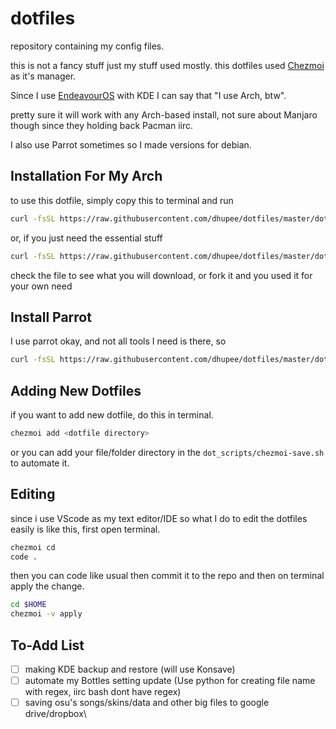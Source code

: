 # dotfiles

repository containing my config files.

this is not a fancy stuff just my stuff used mostly.
this dotfiles used [Chezmoi](https://www.chezmoi.io/) as it's manager.

Since I use [EndeavourOS](https://endeavouros.com/) with KDE I can say that "I use Arch, btw".

pretty sure it will work with any Arch-based install, not sure about Manjaro though since they holding back Pacman iirc.

I also use Parrot sometimes so I made versions for debian.

## Installation For My Arch

to use this dotfile, simply copy this to terminal and run

```sh
curl -fsSL https://raw.githubusercontent.com/dhupee/dotfiles/master/dot_scripts/kickstart-full.sh | bash
```

or, if you just need the essential stuff

```sh
curl -fsSL https://raw.githubusercontent.com/dhupee/dotfiles/master/dot_scripts/kickstart.sh | bash
```

check the file to see what you will download, or fork it and you used it for your own need

## Install Parrot

I use parrot okay, and not all tools I need is there, so

```sh
curl -fsSL https://raw.githubusercontent.com/dhupee/dotfiles/master/dot_scriptsinstall-arch.sh | bash
```

## Adding New Dotfiles

if you want to add new dotfile, do this in terminal.

```sh
chezmoi add <dotfile directory>
```

or you can add your file/folder directory in the `dot_scripts/chezmoi-save.sh` to automate it.

## Editing

since i use VScode as my text editor/IDE so what I do to edit the dotfiles easily is like this, first open terminal.

```sh
chezmoi cd
code .
```

then you can code like usual then commit it to the repo and then on terminal apply the change.

```sh
cd $HOME
chezmoi -v apply
```

## To-Add List

- [ ] making KDE backup and restore (will use Konsave)
- [ ] automate my Bottles setting update (Use python for creating file name with regex, iirc bash dont have regex)
- [ ] saving osu's songs/skins/data and other big files to google drive/dropbox\
